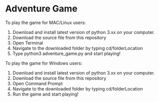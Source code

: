 # Adventure Game

To play the game for MAC/Linux users:
1. Download and install latest version of python 3.xx on your computer.
2. Download the source file from this repository
3. Open Terminal
4. Navigate to the downloaded folder by typing cd/folderLocation
5. Type python3 adventure_game.py and start playing!

To play the game for Windows users:
1. Download and install latest version of python 3.xx on your computer.
2. Download the source file from this repository
3. Open Command Prompt
4. Navigate to the downloaded folder by typing cd/folderLocation
5. Run the game and start playing!
